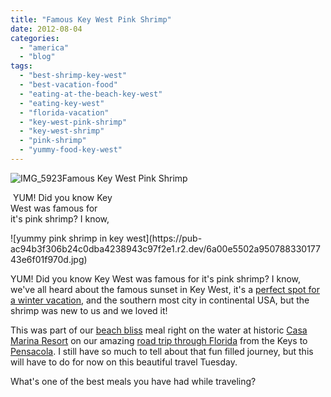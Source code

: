 ```yaml
---
title: "Famous Key West Pink Shrimp"
date: 2012-08-04
categories: 
  - "america"
  - "blog"
tags: 
  - "best-shrimp-key-west"
  - "best-vacation-food"
  - "eating-at-the-beach-key-west"
  - "eating-key-west"
  - "florida-vacation"
  - "key-west-pink-shrimp"
  - "key-west-shrimp"
  - "pink-shrimp"
  - "yummy-food-key-west"
---
```


![IMG_5923](https://pub-ac94b3f306b24c0dba4238943c97f2e1.r2.dev/6a00e5502a95078833017617009cb7970c.jpg)Famous Key West Pink Shrimp

 YUM! Did you know Key  
West was famous for  
it's pink shrimp? I know,

  
  

<!--more--> ![yummy pink shrimp in key west](https://pub-ac94b3f306b24c0dba4238943c97f2e1.r2.dev/6a00e5502a95078833017743e6f01f970d.jpg)  
  
YUM! Did you know Key West was famous for it's pink shrimp? I know, we've all heard about the famous sunset in Key West, it's a [perfect spot for a winter vacation](http://soultravelers3new.local/2012/02/key-west-vacation.html "Key west winter vacation spot"), and the southern most city in continental USA, but the shrimp was new to us and we loved it!  
  
This was part of our [beach bliss](http://soultravelers3new.local/2012/07/-beach-bliss-romantic-dining-fantasy-in-key-west.html "Beach bliss key west ") meal right on the water at historic [Casa Marina Resort](http://www.casamarinaresort.com/ "casa marina resort") on our amazing [road trip through Florida](http://soultravelers3new.local/2011/10/florida-road-trip-sun-fun-family-vacation.html "amazing road trip florida") from the Keys to [Pensacola](http://soultravelers3new.local/2011/11/florida-family-vacation-fun.html "vacation in pensacola, florida"). I still have so much to tell about that fun filled journey, but this will have to do for now on this beautiful travel Tuesday.  
  
What's one of the best meals you have had while traveling?
